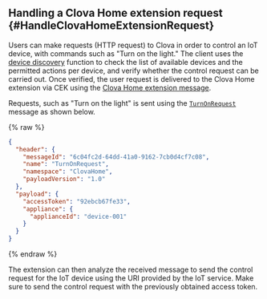 ## Handling a Clova Home extension request {#HandleClovaHomeExtensionRequest}

Users can make requests (HTTP request) to Clova in order to control an IoT device, with commands such as "Turn on the light." The client uses the [device discovery](#ProvideDeviceDiscovery) function to check the list of available devices and the permitted actions per device, and verify whether the control request can be carried out. Once verified, the user request is delivered to the Clova Home extension via CEK using the [Clova Home extension message](/CEK/References/CEK_API.md#ClovaHomeExtMessage).

Requests, such as "Turn on the light" is sent using the [`TurnOnRequest`](/CEK/References/ClovaHomeInterface/Control_Interfaces.md#TurnOnRequest) message as shown below.

{% raw %}
```json
{
  "header": {
    "messageId": "6c04fc2d-64dd-41a0-9162-7cb0d4cf7c08",
    "name": "TurnOnRequest",
    "namespace": "ClovaHome",
    "payloadVersion": "1.0"
  },
  "payload": {
    "accessToken": "92ebcb67fe33",
    "appliance": {
      "applianceId": "device-001"
    }
  }
}
```
{% endraw %}

The extension can then analyze the received message to send the control request for the IoT device using the URI provided by the IoT service. Make sure to send the control request with the previously obtained access token.

